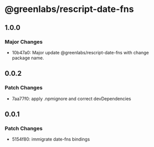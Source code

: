 # @greenlabs/rescript-date-fns

## 1.0.0

### Major Changes

- 10b47a0: Major update @greenlabs/rescript-date-fns with change package name.

## 0.0.2

### Patch Changes

- 7aa77f0: apply .npmignore and correct devDependencies

## 0.0.1

### Patch Changes

- 5154f80: immigrate date-fns bindings
